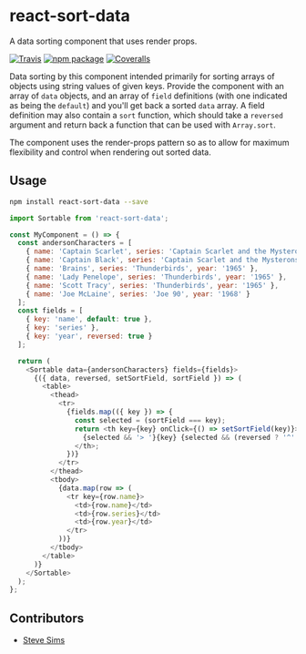 # react-sort-data

A data sorting component that uses render props.

[![Travis][build-badge]][build]
[![npm package][npm-badge]][npm]
[![Coveralls][coveralls-badge]][coveralls]

[build-badge]: https://img.shields.io/travis/stevesims/react-sort-data/master.svg
[build]: https://travis-ci.org/stevesims/react-sort-data

[npm-badge]: https://img.shields.io/npm/v/react-sort-data.svg
[npm]: https://www.npmjs.org/package/react-sort-data

[coveralls-badge]: https://coveralls.io/repos/github/stevesims/react-sort-data/badge.svg?branch=master
[coveralls]: https://coveralls.io/github/stevesims/react-sort-data?branch=master

Data sorting by this component intended primarily for sorting arrays of objects using string values of given keys.  Provide the component with an array of `data` objects, and an array of `field` definitions (with one indicated as being the `default`) and you'll get back a sorted `data` array.  A field definition may also contain a `sort` function, which should take a `reversed` argument and return back a function that can be used with `Array.sort`.

The component uses the render-props pattern so as to allow for maximum flexibility and control when rendering out sorted data.

## Usage

```sh
npm install react-sort-data --save
```

```js
import Sortable from 'react-sort-data';

const MyComponent = () => {
  const andersonCharacters = [
    { name: 'Captain Scarlet', series: 'Captain Scarlet and the Mysterons', year: '1967' },
    { name: 'Captain Black', series: 'Captain Scarlet and the Mysterons', year: '1967' },
    { name: 'Brains', series: 'Thunderbirds', year: '1965' },
    { name: 'Lady Penelope', series: 'Thunderbirds', year: '1965' },
    { name: 'Scott Tracy', series: 'Thunderbirds', year: '1965' },
    { name: 'Joe McLaine', series: 'Joe 90', year: '1968' }
  ];
  const fields = [
    { key: 'name', default: true },
    { key: 'series' },
    { key: 'year', reversed: true }
  ];

  return (
    <Sortable data={andersonCharacters} fields={fields}>
      {({ data, reversed, setSortField, sortField }) => (
        <table>
          <thead>
            <tr>
              {fields.map(({ key }) => {
                const selected = (sortField === key);
                return <th key={key} onClick={() => setSortField(key)}>
                  {selected && '> '}{key} {selected && (reversed ? '^' : 'v')}
                </th>;
              })}
            </tr>
          </thead>
          <tbody>
            {data.map(row => (
              <tr key={row.name}>
                <td>{row.name}</td>
                <td>{row.series}</td>
                <td>{row.year}</td>
              </tr>
            ))}
          </tbody>
        </table>
      )}
    </Sortable>
  );
};
```

## Contributors

- [Steve Sims](https://github.com/stevesims)
